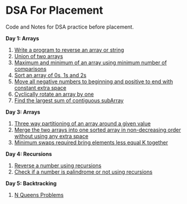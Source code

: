 # DSA For Placement
Code and Notes for DSA practice before placement.

**Day 1: Arrays**

1. [Write a program to reverse an array or string](arraysAndStrings/reverseString.cpp) 
2. [Union of two arrays](arraysAndStrings/arrayUnion.cpp)
3. [Maximum and minimum of an array using minimum number of comparisons](arraysAndStrings/arrayMaxMin.cpp)
4. [Sort an array of 0s, 1s and 2s](arraysAndStrings/sort_012.cpp)
5. [Move all negative numbers to beginning and positive to end with constant extra space](arraysAndStrings/negative_before_positive.cpp)
6. [Cyclically rotate an array by one](arraysAndStrings/rotateArray.cpp)
7. [Find the largest sum of contiguous subArray](arraysAndStrings/maxSumSubarray.cpp)

**Day 3: Arrays**

1. [Three way partitioning of an array around a given value](arraysAndStrings/3WayPartition.cpp) 
2. [Merge the two arrays into one sorted array in non-decreasing order without using any extra space](arraysAndStrings/Merge2Sorted.cpp)
3. [Minimum swaps required bring elements less equal K together](arraysAndStrings/minSwaps.cpp)

**Day 4: Recursions**

1. [Reverse a number using recursions](recursions/reverseNumber.cpp)
2. [Check if a number is palindrome or not using recursions](recursions/palindromeNumber.cpp) 

**Day 5: Backtracking**

1. [N Queens Problems](backtacking/nQueens.cpp)
